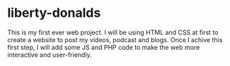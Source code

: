 # liberty-donalds
This is my first ever web project. I will be using HTML and CSS at first to create a website to post my videos, podcast and blogs. Once I achive this first step, I will add some JS and PHP code to make the web more interactive and user-friendly.

